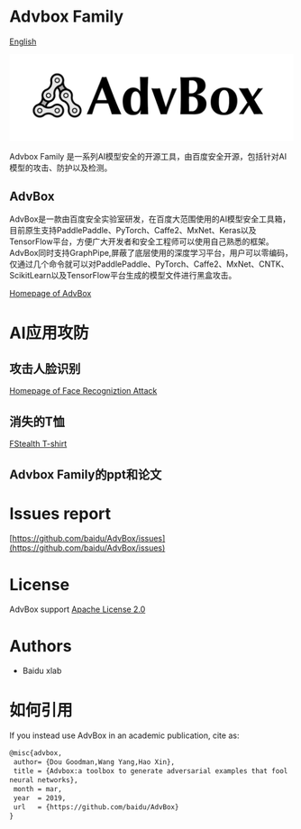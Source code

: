 # Advbox Family

[English](README.md)

![logo](pic/logo.png)

Advbox Family 是一系列AI模型安全的开源工具，由百度安全开源，包括针对AI模型的攻击、防护以及检测。

## AdvBox
AdvBox是一款由百度安全实验室研发，在百度大范围使用的AI模型安全工具箱，目前原生支持PaddlePaddle、PyTorch、Caffe2、MxNet、Keras以及TensorFlow平台，方便广大开发者和安全工程师可以使用自己熟悉的框架。AdvBox同时支持GraphPipe,屏蔽了底层使用的深度学习平台，用户可以零编码，仅通过几个命令就可以对PaddlePaddle、PyTorch、Caffe2、MxNet、CNTK、ScikitLearn以及TensorFlow平台生成的模型文件进行黑盒攻击。

[Homepage of AdvBox](AdvBox.md)


# AI应用攻防

## 攻击人脸识别

[Homepage of Face Recogniztion Attack](applications/face_recognition_attack/README.md)

## 消失的T恤

[FStealth T-shirt](applications/fFStealthTshirt/README.md)

## Advbox Family的ppt和论文

# Issues report
	
[https://github.com/baidu/AdvBox/issues](https://github.com/baidu/AdvBox/issues)

# License

AdvBox support [Apache License 2.0](https://github.com/baidu/AdvBox/blob/master/LICENSE)

# Authors

- Baidu xlab


# 如何引用

If you instead use AdvBox in an academic publication, cite as:

	@misc{advbox,
	 author= {Dou Goodman,Wang Yang,Hao Xin},
	 title = {Advbox:a toolbox to generate adversarial examples that fool neural networks},
	 month = mar,
	 year  = 2019,
	 url   = {https://github.com/baidu/AdvBox}
	}
